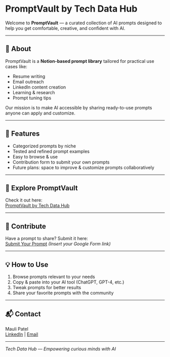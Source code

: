 # PromptVault by Tech Data Hub

Welcome to **PromptVault** — a curated collection of AI prompts designed to help you get comfortable, creative, and confident with AI.

---

## 🚀 About

PromptVault is a **Notion-based prompt library** tailored for practical use cases like:

- Resume writing  
- Email outreach  
- LinkedIn content creation  
- Learning & research  
- Prompt tuning tips  

Our mission is to make AI accessible by sharing ready-to-use prompts anyone can apply and customize.

---

## 📂 Features

- Categorized prompts by niche  
- Tested and refined prompt examples  
- Easy to browse & use  
- Contribution form to submit your own prompts  
- Future plans: space to improve & customize prompts collaboratively  

---

## 🔗 Explore PromptVault

Check it out here:  
[PromptVault by Tech Data Hub](https://dirt-swamp-628.notion.site/PromptVault-by-Tech-Data-Hub-20325342bd2780b48631e0836e50f3d4)

---

## 🤝 Contribute

Have a prompt to share? Submit it here:  
[Submit Your Prompt](#) *(Insert your Google Form link)*

---

## 💡 How to Use

1. Browse prompts relevant to your needs  
2. Copy & paste into your AI tool (ChatGPT, GPT-4, etc.)  
3. Tweak prompts for better results  
4. Share your favorite prompts with the community  

---

## 📬 Contact

Mauli Patel  
[LinkedIn](https://www.linkedin.com/in/itsmemauliii) | [Email](mailto:your-email@example.com)

---

*Tech Data Hub — Empowering curious minds with AI*
